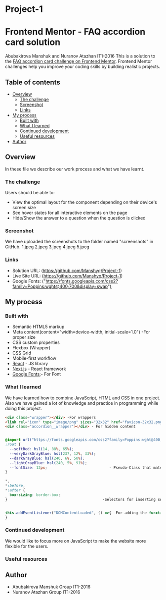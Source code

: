 # Project-1
# Frontend Mentor - FAQ accordion card solution
Abubakirova Manshuk and Nuranov Atazhan IT1-2016
This is a solution to the [FAQ accordion card challenge on Frontend Mentor](https://www.frontendmentor.io/challenges/faq-accordion-card-XlyjD0Oam). Frontend Mentor challenges help you improve your coding skills by building realistic projects. 

## Table of contents

- [Overview](#overview)
  - [The challenge](#the-challenge)
  - [Screenshot](#screenshot)
  - [Links](#links)
- [My process](#my-process)
  - [Built with](#built-with)
  - [What I learned](#what-i-learned)
  - [Continued development](#continued-development)
  - [Useful resources](#useful-resources)
- [Author](#author)


## Overview
In these file we describe our work process and what we have learnt.
 
### The challenge

Users should be able to:

- View the optimal layout for the component depending on their device's screen size
- See hover states for all interactive elements on the page
- Hide/Show the answer to a question when the question is clicked

### Screenshot
We have uploaded the screenshots to the folder named "screenshots" in GitHub.
1.jpeg
2.jpeg
3.jpeg
4.jpeg
5.jpeg



### Links

- Solution URL: (https://github.com/Manshyq/Project-1)
- Live Site URL: (https://github.com/Manshyq/Project-1)
- Google Fonts: ("https://fonts.googleapis.com/css2?family=Poppins:wght@400;700&display=swap");


## My process

### Built with

- Semantic HTML5 markup
- Meta content(content="width=device-width, initial-scale=1.0") -For proper size
- CSS custom properties
- Flexbox (Wrapper)
- CSS Grid
- Mobile-first workflow
- [React](https://reactjs.org/) - JS library
- [Next.js](https://nextjs.org/) - React framework
- [Google Fonts]("https://fonts.googleapis.com/css2?family=Poppins:wght@400;700&display=swap");- For Font


### What I learned
We have learned how to combine JavaScript, HTML and CSS in one project. 
Also we have gained a lot of knowledge and practice in programming while doing this project.

```html
<div class="wrapper"></div> -For wrappers
<link rel="icon" type="image/png" sizes="32x32" href="favicon-32x32.png"> - For Icon before Title
<div class="accordion__wrapper"></div> - For hidden content
```
```css

@import url("https://fonts.googleapis.com/css2?family=Poppins:wght@400;700&display=swap");  -For Importing Google Fonts
:root {
  --softRed: hsl(14, 88%, 65%);
  --veryDarkGrayBlue: hsl(237, 12%, 33%);
  --darkGrayBlue: hsl(240, 6%, 50%);
  --lightGrayBlue: hsl(240, 5%, 91%);
  --fontSize: 12px;                            - Pseudo-Class that matches the root element of a tree representing the document
}

*,
*:before,
*:after {
  box-sizing: border-box;
}                                           -Selectors for inserting something before and after the selected content



```
```js
this.addEventListener("DOMContentLoaded", () =>{ -For adding the function
}
```

### Continued development

We would like to focus more on JavaScript to make the website more flexible for the users.
### Useful resources

## Author

- Abubakirova Manshuk Group IT1-2016
- Nuranov Atazhan Group IT1-2016

